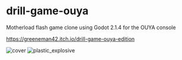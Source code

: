 # drill-game-ouya

Motherload flash game clone using Godot 2.1.4 for the OUYA console

https://greeneman42.itch.io/drill-game-ouya-edition

![cover](https://user-images.githubusercontent.com/24302976/170882220-d898a11f-6598-45d8-9582-16cc99d6508d.png)
![plastic_explosive](https://user-images.githubusercontent.com/24302976/170882203-8869021f-e3be-4ebb-b6a8-619c50979c93.gif)
